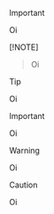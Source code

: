 > [!IMPORTANT]
> Oi
>

[!NOTE]
> Oi

> [!TIP]
> Oi

> [!IMPORTANT]
> Oi

> [!WARNING]
> Oi

> [!CAUTION]
> Oi
